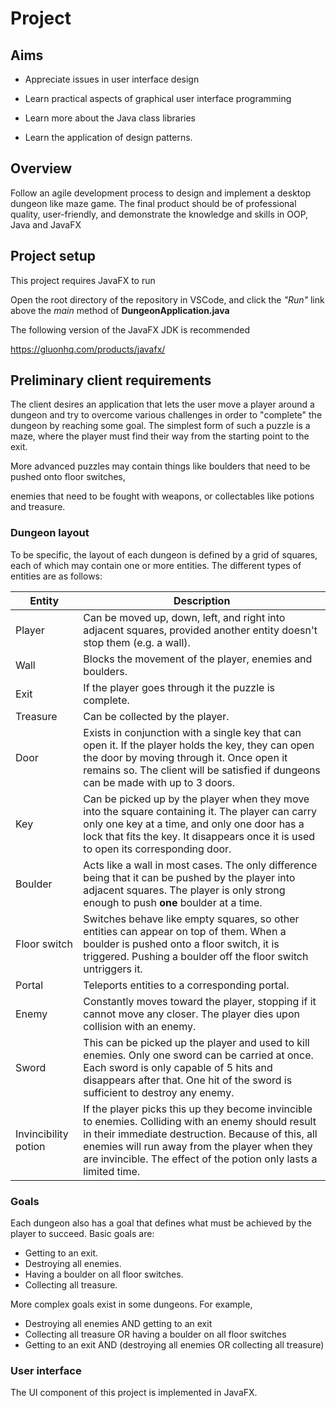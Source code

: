 # Project

## Aims

* Appreciate issues in user interface design

* Learn practical aspects of graphical user interface programming

* Learn more about the Java class libraries

* Learn the application of design patterns.

## Overview

Follow an agile development process to design and implement a desktop dungeon like maze game. The final product  should be of professional quality, user-friendly, and demonstrate the knowledge and skills in OOP, Java and JavaFX


## Project setup

This project requires JavaFX to run

Open the root directory of the repository in VSCode, and click the *"Run"* link above the *main* method of **DungeonApplication.java**

The following version of the JavaFX JDK is recommended

https://gluonhq.com/products/javafx/


## Preliminary client requirements

The client desires an application that lets the user move a player around a dungeon and try to overcome various challenges in order to "complete" the dungeon by reaching some goal. The simplest form of such a puzzle is a maze, where the player must find their way from the starting point to the exit.


More advanced puzzles may contain things like boulders that need to be pushed onto floor switches,


enemies that need to be fought with weapons, or collectables like potions and treasure.



### Dungeon layout

To be specific, the layout of each dungeon is defined by a grid of squares, each of which may contain one or more entities. The different types of entities are as follows:

| Entity               | Description                             |
| ------               | --------------------------------------- |
| Player               | Can be moved up, down, left, and right into adjacent squares, provided another entity doesn't stop them (e.g. a wall). |
| Wall                 | Blocks the movement of the player, enemies and boulders. |
| Exit                 | If the player goes through it the puzzle is complete.  |
| Treasure             | Can be collected by the player. |
| Door                 | Exists in conjunction with a single key that can open it. If the player holds the key, they can open the door by moving through it. Once open it remains so. The client will be satisfied if dungeons can be made with up to 3 doors. |
| Key                  | Can be picked up by the player when they move into the square containing it. The player can carry only one key at a time, and only one door has a lock that fits the key. It disappears once it is used to open its corresponding door. |
| Boulder              | Acts like a wall in most cases. The only difference being that it can be pushed by the player into adjacent squares. The player is only strong enough to push **one** boulder at a time. |
| Floor switch         | Switches behave like empty squares, so other entities can appear on top of them. When a boulder is pushed onto a floor switch, it is triggered. Pushing a boulder off the floor switch untriggers it. |
| Portal               | Teleports entities to a corresponding portal. |
| Enemy                | Constantly moves toward the player, stopping if it cannot move any closer. The player dies upon collision with an enemy. |
| Sword                | This can be picked up the player and used to kill enemies. Only one sword can be carried at once. Each sword is only capable of 5 hits and disappears after that. One hit of the sword is sufficient to destroy any enemy. |
| Invincibility potion | If the player picks this up they become invincible to enemies. Colliding with an enemy should result in their immediate destruction. Because of this, all enemies will run away from the player when they are invincible. The effect of the potion only lasts a limited time. |

### Goals

Each dungeon also has a goal that defines what must be achieved by the player to succeed. Basic goals are:

* Getting to an exit.
* Destroying all enemies.
* Having a boulder on all floor switches.
* Collecting all treasure.

More complex goals exist in some dungeons. For example,

* Destroying all enemies AND getting to an exit
* Collecting all treasure OR having a boulder on all floor switches
* Getting to an exit AND (destroying all enemies OR collecting all treasure)


### User interface

The UI component of this project is implemented in JavaFX. 

